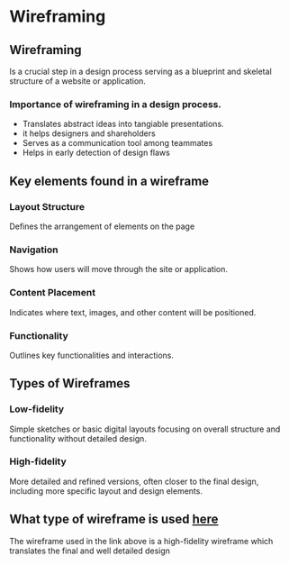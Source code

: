 # Wireframing
## Wireframing
  Is a crucial step in a design process serving as a blueprint and skeletal structure of a website or application.
### Importance of wireframing in a design process.
  - Translates abstract ideas into tangiable presentations.
  - it helps designers and shareholders
  - Serves as a communication tool among teammates
  - Helps in early detection of design flaws

## Key elements found in a wireframe
### Layout Structure
  Defines the arrangement of elements on the page
### Navigation
  Shows how users will move through the site or application.
### Content Placement
  Indicates where text, images, and other content will be positioned.
### Functionality
  Outlines key functionalities and interactions.

## Types of Wireframes
### Low-fidelity
  Simple sketches or basic digital layouts focusing on overall structure and functionality without detailed design.
  
### High-fidelity
  More detailed and refined versions, often closer to the final design, including more specific layout and design elements.

## What type of wireframe is used [here](https://www.figma.com/design/E2BRqdPcKkrnX6hLGPto8Z/Project-Airbnb?node-id=1-2&p=f) 
  The wireframe used in the link above is a high-fidelity wireframe which translates the final and well detailed design
